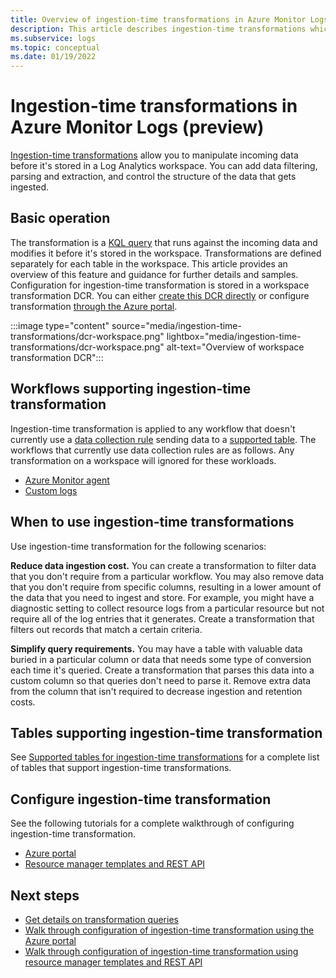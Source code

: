 ```yaml
---
title: Overview of ingestion-time transformations in Azure Monitor Logs
description: This article describes ingestion-time transformations which allow you to filter and transform data before it's stored in a Log Analytics workspace in Azure Monitor.
ms.subservice: logs
ms.topic: conceptual
ms.date: 01/19/2022
---
```


# Ingestion-time transformations in Azure Monitor Logs (preview)
[Ingestion-time transformations](ingestion-time-transformations.md) allow you to manipulate incoming data before it's stored in a Log Analytics workspace. You can add data filtering, parsing and extraction, and control the structure of the data that gets ingested. 


## Basic operation
The transformation is a [KQL query](../essentials/data-collection-rule-transformations.md) that runs against the incoming data and modifies it before it's stored in the workspace. Transformations are defined separately for each table in the workspace. This article provides an overview of this feature and guidance for further details and samples. Configuration for ingestion-time transformation is stored in a workspace transformation DCR. You can either [create this DCR directly](tutorial-ingestion-time-transformations-api.md) or configure transformation [through the Azure portal](tutorial-ingestion-time-transformations.md). 

:::image type="content" source="media/ingestion-time-transformations/dcr-workspace.png" lightbox="media/ingestion-time-transformations/dcr-workspace.png" alt-text="Overview of workspace transformation DCR":::

## Workflows supporting ingestion-time transformation
Ingestion-time transformation is applied to any workflow that doesn't currently use a [data collection rule](../essentials/data-collection-rule-overview.md) sending data to a [supported table](ingestion-time-transformations-supported-tables.md). The workflows that currently use data collection rules are as follows. Any transformation on a workspace will ignored for these workloads.

- [Azure Monitor agent](../agents/data-collection-rule-azure-monitor-agent.md)
- [Custom logs](../logs/custom-logs-overview.md)

## When to use ingestion-time transformations
Use ingestion-time transformation for the following scenarios:

**Reduce data ingestion cost.** You can create a transformation to filter data that you don't require from a particular workflow. You may also remove data that you don't require from specific columns, resulting in a lower amount of the data that you need to ingest and store. For example, you might have a diagnostic setting to collect resource logs from a particular resource but not require all of the log entries that it generates. Create a transformation that filters out records that match a certain criteria. 

**Simplify query requirements.** You may have a table with valuable data buried in a particular column or data that needs some type of conversion each time it's queried. Create a transformation that parses this data into a custom column so that queries don't need to parse it. Remove extra data from the column that isn't required to decrease ingestion and retention costs.

## Tables supporting ingestion-time transformation
See [Supported tables for ingestion-time transformations](ingestion-time-transformations-supported-tables.md) for a complete list of tables that support ingestion-time transformations.

## Configure ingestion-time transformation
See the following tutorials for a complete walkthrough of configuring ingestion-time transformation.

- [Azure portal](../logs/tutorial-ingestion-time-transformations.md)
- [Resource manager templates and REST API](../logs/tutorial-ingestion-time-transformations-api.md)


## Next steps

- [Get details on transformation queries](../essentials/data-collection-rule-transformations.md)
- [Walk through configuration of ingestion-time transformation using the Azure portal](tutorial-ingestion-time-transformations.md)
- [Walk through configuration of ingestion-time transformation using resource manager templates and REST API](tutorial-ingestion-time-transformations.md)
